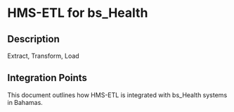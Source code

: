 # HMS-ETL for bs_Health

## Description

Extract, Transform, Load

## Integration Points

This document outlines how HMS-ETL is integrated with bs_Health systems in Bahamas.
